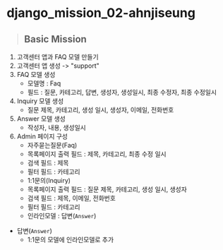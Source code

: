 # django_mission_02-ahnjiseung
> ## Basic Mission
1. 고객센터 앱과 FAQ 모델 만들기
2. 고객센터 앱 생성 -> "support"
3. FAQ 모델 생성
    - 모델명 : Faq
    - 필드 : 질문, 카테고리, 답변, 생성자, 생성일시, 최종 수정자, 최종 수정일시
4. Inquiry 모델 생성
    - 질문 제목, 카테고리, 생성 일시, 생성자, 이메일, 전화번호
5. Answer 모델 생성
    - 작성자, 내용, 생성일시
6. Admin 페이지 구성
    - 자주묻는질문(Faq)
    - 목록페이지 출력 필드 : 제목, 카테고리, 최종 수정 일시
    - 검색 필드 : 제목
    - 필터 필드 : 카테고리
    - 1:1문의(Inquiry)
    - 목록페이지 출력 필드 : 질문 제목, 카테고리, 생성 일시, 생성자
    - 검색 필드 : 제목, 이메일, 전화번호
    - 필터 필드 : 카테고리
    - 인라인모델 : 답변(`Answer`)
- 답변(`Answer`)
    - 1:1문의 모델에 인라인모델로 추가